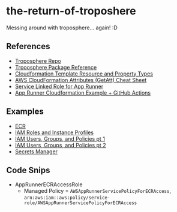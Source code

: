 # the-return-of-troposhere
Messing around with troposphere... again! :D

## References
- [Troposphere Repo](https://github.com/cloudtools/troposphere/tree/main)
- [Trpoosphere Package Reference](https://troposphere.readthedocs.io/en/latest/apis/troposphere_toc.html)
- [Cloudformation Template Resource and Property Types](https://docs.aws.amazon.com/AWSCloudFormation/latest/UserGuide/aws-template-resource-type-ref.html)
- [AWS CloudFormation Attributes (GetAtt) Cheat Sheet](https://towardsthecloud.com/aws-cloudformation-resource-attributes)
- [Service Linked Role for App Runner](https://docs.aws.amazon.com/apprunner/latest/dg/using-service-linked-roles-management.html)
- [App Runner Cloudformation Example + GitHub Actions](https://dev.to/aws-builders/infrastructure-as-code-on-aws-aws-cloudformation-and-cicd-with-github-actions-3bij)

## Examples
- [ECR](https://github.com/cloudtools/troposphere/blob/main/examples/ECRSample.py)
- [IAM Roles and Instance Profiles](https://github.com/cloudtools/troposphere/blob/main/examples/IAM_Roles_and_InstanceProfiles.py)
- [IAM Users, Groups, and Policies pt 1](https://github.com/cloudtools/troposphere/blob/main/examples/IAM_Users_Groups_and_Policies.py)
- [IAM Users, Groups, and Policies pt 2](https://github.com/cloudtools/troposphere/blob/main/examples/IAM_Users_snippet.py)
- [Secrets Manager](https://github.com/cloudtools/troposphere/blob/main/examples/Secretsmanager.py)

## Code Snips
- AppRunnerECRAccessRole
    - Managed Policy = `AWSAppRunnerServicePolicyForECRAccess`, `arn:aws:iam::aws:policy/service-role/AWSAppRunnerServicePolicyForECRAccess`
    